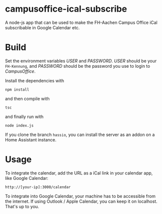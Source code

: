 # campusoffice-ical-subscribe
 A node-js app that can be used to make the FH-Aachen Campus Office iCal subscribable in Google Calendar etc.

# Build
 Set the environment variables *USER* and *PASSWORD*. *USER* should be your ``FH-Kennung``, and *PASSWORD* should be the password you use to login to *CampusOffice*.


 Install the dependencies with

    npm install

and then compile with 

    tsc

and finally run with

    node index.js


If you clone the branch ``hassio``, you can install the server as an addon on a Home Assistant instance.

# Usage

To integrate the calendar, add the URL as a iCal link in your calendar app, like Google Calendar:

    http://[your-ip]:3000/calendar

To integrate into Google Calendar, your machine has to be accessible from the internet. If using Outlook / Apple Calendar, you can keep it on localhost. That's up to you.